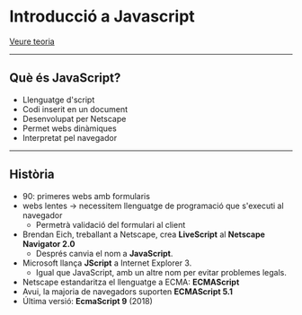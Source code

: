 Introducció a Javascript
======================

[Veure teoria](https://gitpitch.com/jrodr236/DWEC/master?pIntroduccioJavaScript)

---

Què és JavaScript?
---------------
* Llenguatge d'script
* Codi inserit en un document
* Desenvolupat per Netscape
* Permet webs dinàmiques
* Interpretat pel navegador

---

Història
---------
* 90: primeres webs amb formularis
* webs lentes -> necessitem llenguatge de programació que s'executi al navegador
  * Permetrà validació del formulari al client
* Brendan Eich, treballant a Netscape, crea **LiveScript** al **Netscape Navigator 2.0**
  * Després canvia el nom a **JavaScript**.
* Microsoft llança **JScript** a Internet Explorer 3.
  * Igual que JavaScript, amb un altre nom per evitar problemes legals.
* Netscape estandaritza el llenguatge a ECMA: **ECMAScript**
* Avui, la majoria de navegadors suporten **ECMAScript 5.1**
* Última versió: **EcmaScript 9** (2018)
